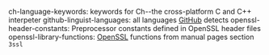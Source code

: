 ch-language-keywords: keywords for Ch--the cross-platform C and C++ interpeter
github-linguist-languages: all languages [GitHub](https://github.com) detects
openssl-header-constants: Preprocessor constants defined in OpenSSL header files
openssl-library-functions: [OpenSSL](https://openssl.org) functions from manual pages section `3ssl` 
